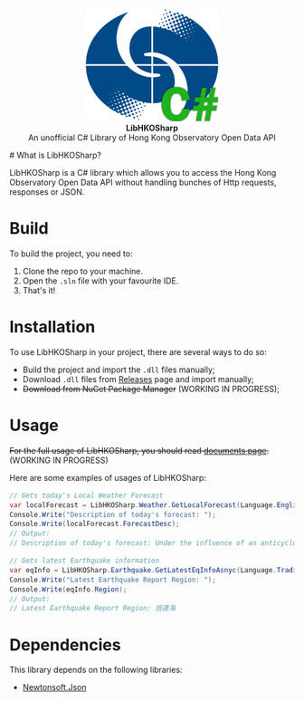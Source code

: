 <p align="center">
<img src="ReadmeImages/HKOSharp_Logo.png" height=200/><br>
<strong>LibHKOSharp</strong><br>
An unofficial C# Library of Hong Kong Observatory Open Data API
</p>
# What is LibHKOSharp?

LibHKOSharp is a C# library which allows you to access the Hong Kong Observatory Open Data API without handling bunches of Http requests, responses or JSON.

# Build

To build the project, you need to:

1. Clone the repo to your machine.
2. Open the `.sln` file with your favourite IDE.
3. That's it!

# Installation

To use LibHKOSharp in your project, there are several ways to do so:

* Build the project and import the `.dll` files manually;
* Download `.dll` files from [Releases](/releases) page and import manually;
* ~~Download from NuGet Package Manager~~ (WORKING IN PROGRESS);

# Usage

~~For the full usage of LibHKOSharp, you should read [documents page](https://ShingZhanho.github.io/HKOSharp).~~ (WORKING IN PROGRESS)

Here are some examples of usages of LibHKOSharp:

```c#
// Gets today's Local Weather Forecast
var localForecast = LibHKOSharp.Weather.GetLocalForecast(Language.English);
Console.Write("Description of today's forecast: ");
Console.Write(localForecast.ForecastDesc);
// Output:
// Description of today's forecast: Under the influence of an anticyclone aloft, the weather is ... (omited)
```

```c#
// Gets latest Earthquake information
var eqInfo = LibHKOSharp.Earthquake.GetLatestEqInfoAsnyc(Language.TraditionalChinese);
Console.Write("Latest Earthquake Report Region: ");
Console.Write(eqInfo.Region);
// Output:
// Latest Earthquake Report Region: 班達海
```

# Dependencies

This library depends on the following libraries:

* [Newtonsoft.Json](https://github.com/JamesNK/Newtonsoft.Json)
